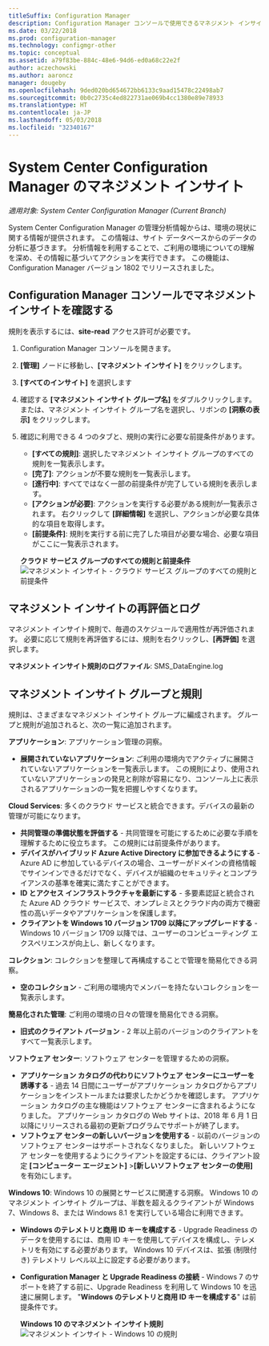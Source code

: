 ```yaml
---
titleSuffix: Configuration Manager
description: Configuration Manager コンソールで使用できるマネジメント インサイト機能について説明します。
ms.date: 03/22/2018
ms.prod: configuration-manager
ms.technology: configmgr-other
ms.topic: conceptual
ms.assetid: a79f83be-884c-48e6-94d6-ed0a68c22e2f
author: aczechowski
ms.author: aaroncz
manager: dougeby
ms.openlocfilehash: 9ded020bd654672bb6133c9aad15478c22498ab7
ms.sourcegitcommit: 0b0c2735c4ed822731ae069b4cc1380e89e78933
ms.translationtype: HT
ms.contentlocale: ja-JP
ms.lasthandoff: 05/03/2018
ms.locfileid: "32340167"
---
```

# <a name="management-insights-in-system-center-configuration-manager"></a>System Center Configuration Manager のマネジメント インサイト

*適用対象: System Center Configuration Manager (Current Branch)*

System Center Configuration Manager の管理分析情報からは、環境の現状に関する情報が提供されます。 この情報は、サイト データベースからのデータの分析に基づきます。 分析情報を利用することで、ご利用の環境についての理解を深め、その情報に基づいてアクションを実行できます。 この機能は、Configuration Manager バージョン 1802 でリリースされました。 <!--1353967-->

## <a name="review-management-insights-in-the-configuration-manager-console"></a>Configuration Manager コンソールでマネジメント インサイトを確認する 
規則を表示するには、**site-read** アクセス許可が必要です。

1. Configuration Manager コンソールを開きます。 
2. **[管理]** ノードに移動し、**[マネジメント インサイト]** をクリックします。
3. **[すべてのインサイト]** を選択します
4. 確認する **[マネジメント インサイト グループ名]** をダブルクリックします。 または、マネジメント インサイト グループ名を選択し、リボンの **[洞察の表示]** をクリックします。 
5. 確認に利用できる 4 つのタブと、規則の実行に必要な前提条件があります。 
    - **[すべての規則]**: 選択したマネジメント インサイト グループのすべての規則を一覧表示します。
    - **[完了]**: アクションが不要な規則を一覧表示します。 
    - **[進行中]**: すべてではなく一部の前提条件が完了している規則を表示します。
    - **[アクションが必要]**: アクションを実行する必要がある規則が一覧表示されます。 右クリックして **[詳細情報]** を選択し、アクションが必要な具体的な項目を取得します。 
    - **[前提条件]**: 規則を実行する前に完了した項目が必要な場合、必要な項目がここに一覧表示されます。   
    
    **クラウド サービス グループのすべての規則と前提条件** ![マネジメント インサイト - クラウド サービス グループのすべての規則と前提条件](./media/Management-insights-all-cloud-rules.png)

## <a name="management-insights-reevaluation-and-logging"></a>マネジメント インサイトの再評価とログ
マネジメント インサイト規則で、毎週のスケジュールで適用性が再評価されます。 必要に応じて規則を再評価するには、規則を右クリックし、**[再評価]** を選択します。

**マネジメント インサイト規則のログファイル**: SMS_DataEngine.log
## <a name="management-insights-groups-and-rules"></a>マネジメント インサイト グループと規則
規則は、さまざまなマネジメント インサイト グループに編成されます。 グループと規則が追加されると、次の一覧に追加されます。

**アプリケーション**: アプリケーション管理の洞察。

- **展開されていないアプリケーション**: ご利用の環境内でアクティブに展開されていないアプリケーションを一覧表示します。 この規則により、使用されていないアプリケーションの発見と削除が容易になり、コンソール上に表示されるアプリケーションの一覧を把握しやすくなります。 

**Cloud Services**: 多くのクラウド サービスと統合できます。デバイスの最新の管理が可能になります。 
 - **共同管理の準備状態を評価する** - 共同管理を可能にするために必要な手順を理解するために役立ちます。 この規則には前提条件があります。 
 - **デバイスがハイブリッド Azure Active Directory に参加できるようにする** - Azure AD に参加しているデバイスの場合、ユーザーがドメインの資格情報でサインインできるだけでなく、デバイスが組織のセキュリティとコンプライアンスの基準を確実に満たすことができます。 
 - **ID とアクセス インフラストラクチャを最新にする** - 多要素認証と統合された Azure AD クラウド サービスで、オンプレミスとクラウド内の両方で機密性の高いデータやアプリケーションを保護します。 
 - **クライアントを Windows 10 バージョン 1709 以降にアップグレードする** - Windows 10 バージョン 1709 以降では、ユーザーのコンピューティング エクスペリエンスが向上し、新しくなります。 


**コレクション**: コレクションを整理して再構成することで管理を簡易化できる洞察。
   - **空のコレクション** - ご利用の環境内でメンバーを持たないコレクションを一覧表示します。 

**簡易化された管理**: ご利用の環境の日々の管理を簡易化できる洞察。 
   - **旧式のクライアント バージョン** - 2 年以上前のバージョンのクライアントをすべて一覧表示します。 

**ソフトウェア センター**: ソフトウェア センターを管理するための洞察。 
   - **アプリケーション カタログの代わりにソフトウェア センターにユーザーを誘導する** - 過去 14 日間にユーザーがアプリケーション カタログからアプリケーションをインストールまたは要求したかどうかを確認します。 アプリケーション カタログの主な機能はソフトウェア センターに含まれるようになりました。 アプリケーション カタログの Web サイトは、2018 年 6 月 1 日以降にリリースされる最初の更新プログラムでサポートが終了します。
   - **ソフトウェア センターの新しいバージョンを使用する** - 以前のバージョンのソフトウェア センターはサポートされなくなりました。 新しいソフトウェア センターを使用するようにクライアントを設定するには、クライアント設定 **[コンピューター エージェント]** >**[新しいソフトウェア センターの使用]** を有効にします。

**Windows 10**: Windows 10 の展開とサービスに関連する洞察。 Windows 10 のマネジメント インサイト グループは、半数を超えるクライアントが Windows 7、Windows 8、または Windows 8.1 を実行している場合に利用できます。
   - **Windows のテレメトリと商用 ID キーを構成する** - Upgrade Readiness のデータを使用するには、商用 ID キーを使用してデバイスを構成し、テレメトリを有効にする必要があります。 Windows 10 デバイスは、拡張 (制限付き) テレメトリ レベル以上に設定する必要があります。
   - **Configuration Manager と Upgrade Readiness の接続** - Windows 7 のサポートを終了する前に、Upgrade Readiness を利用して Windows 10 を迅速に展開します。 "**Windows のテレメトリと商用 ID キーを構成する**" は前提条件です。

     **Windows 10 のマネジメント インサイト規則**
    ![マネジメント インサイト - Windows 10 の規則](./media/Windows-10-insights-group.png)
    